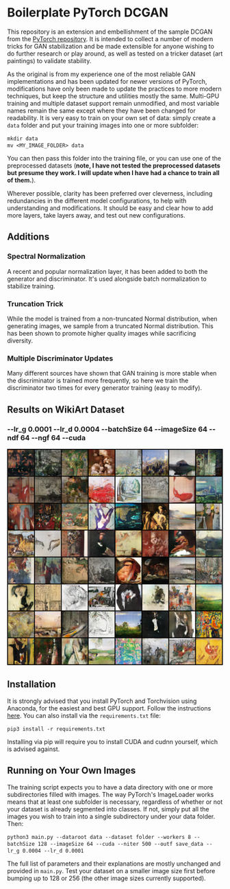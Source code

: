 # Boilerplate PyTorch DCGAN

This repository is an extension and embellishment of the sample DCGAN from the [PyTorch repository](https://github.com/pytorch/examples/tree/master/dcgan). It is intended to collect a number of modern tricks for GAN stabilization and be made extensible for anyone wishing to do further research or play around, as well as tested on a tricker dataset (art paintings) to validate stability. 

As the original is from my experience one of the most reliable GAN implementations and has been updated for newer versions of PyTorch, modifications have only been made to update the practices to more modern techniques, but keep the structure and utilities mostly the same. Multi-GPU training and multiple dataset support remain unmodified, and most variable names remain the same except where they have been changed for readability. It is very easy to train on your own set of data: simply create a `data` folder and put your training images into one or more subfolder:

```shell
mkdir data
mv <MY_IMAGE_FOLDER> data
```

You can then pass this folder into the training file, or you can use one of the preprocessed datasets (**note, I have not tested the preprocessed datasets but presume they work. I will update when I have had a chance to train all of them.**).

Wherever possible, clarity has been preferred over cleverness, including redundancies in the different model configurations, to help with understanding and modifications. It should be easy and clear how to add more layers, take layers away, and test out new configurations. 

## Additions

### Spectral Normalization

A recent and popular normalization layer, it has been added to both the generator and discriminator. It's used alongside batch normalization to stabilize training. 

### Truncation Trick

While the model is trained from a non-truncated Normal distribution, when generating images, we sample from a truncated Normal distribution. This has been shown to promote higher quality images while sacrificing diversity.

### Multiple Discriminator Updates

Many different sources have shown that GAN training is more stable when the discriminator is trained more frequently, so here we train the discriminator two times for every generator training (easy to modify).

## Results on WikiArt Dataset

### --lr_g 0.0001 --lr_d 0.0004 --batchSize 64 --imageSize 64 --ndf 64 --ngf 64 --cuda

![](save_data/fake_samples_epoch_100.png)


## Installation

It is strongly advised that you install PyTorch and Torchvision using Anaconda, for the easiest and best GPU support. Follow the instructions [here](https://pytorch.org/get-started/locally). You can also install via the `requirements.txt` file:

```shell
pip3 install -r requirements.txt
```

Installing via pip will require you to install CUDA and cudnn yourself, which is advised against. 

## Running on Your Own Images

The training script expects you to have a data directory with one or more subdirectories filled with images. The way PyTorch's ImageLoader works means that at least one subfolder is necessary, regardless of whether or not your dataset is already segmented into classes. If not, simply put all the images you wish to train into a single subdirectory under your data folder. Then: 

```shell
python3 main.py --dataroot data --dataset folder --workers 8 --batchSize 128 --imageSize 64 --cuda --niter 500 --outf save_data --lr_g 0.0004 --lr_d 0.0001
```

The full list of parameters and their explanations are mostly unchanged and provided in `main.py`. Test your dataset on a smaller image size first before bumping up to 128 or 256 (the other image sizes currently supported).

